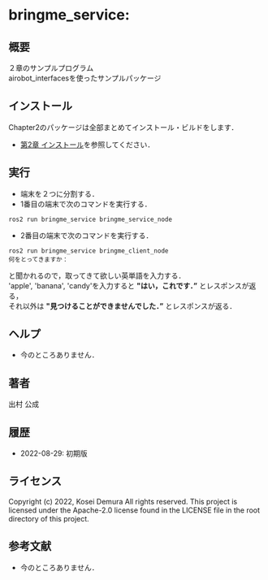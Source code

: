 # bringme_service:  
## 概要
２章のサンプルプログラム  
airobot_interfacesを使ったサンプルパッケージ


## インストール
Chapter2のパッケージは全部まとめてインストール・ビルドをします．
- [第2章 インストール](https://github.com/AI-Robot-Book-Cn/chapter2)を参照してください．


## 実行  
- 端末を２つに分割する．
- 1番目の端末で次のコマンドを実行する．  
```
ros2 run bringme_service bringme_service_node  
```
- 2番目の端末で次のコマンドを実行する．
```
ros2 run bringme_service bringme_client_node
何をとってきますか：
```
と聞かれるので，取ってきて欲しい英単語を入力する．  
'apple', 'banana', 'candy'を入力すると **"はい，これです．”** とレスポンスが返る，  
それ以外は **"見つけることができませんでした．”** とレスポンスが返る．


## ヘルプ
- 今のところありません．
　
 
## 著者
出村 公成


## 履歴
- 2022-08-29: 初期版


## ライセンス
Copyright (c) 2022, Kosei Demura All rights reserved. This project is licensed under the Apache-2.0 license found in the LICENSE file in the root directory of this project.


## 参考文献
- 今のところありません．

